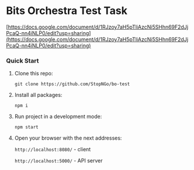 # Bits Orchestra Test Task

[https://docs.google.com/document/d/1RJzoy7aH5pTliAzcNi5SHhn69F2dJjPcaQ-nn4iNLP0/edit?usp=sharing](https://docs.google.com/document/d/1RJzoy7aH5pTliAzcNi5SHhn69F2dJjPcaQ-nn4iNLP0/edit?usp=sharing)

### Quick Start

1. Clone this repo:

   `git clone https://github.com/StopNGo/bo-test`

2. Install all packages:

   `npm i`

3. Run project in a development mode:

   `npm start`

4. Open your browser with the next addresses:

   `http://localhost:8080/` - client

   `http://localhost:5000/` - API server

